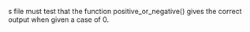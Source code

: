 s file must test that the function positive_or_negative() gives the correct output when given a case of 0.
